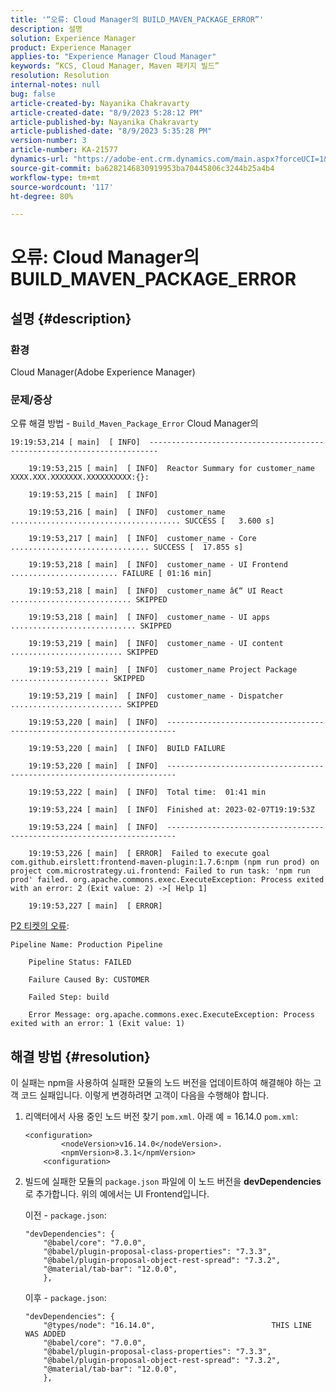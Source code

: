 ```yaml
---
title: '“오류: Cloud Manager의 BUILD_MAVEN_PACKAGE_ERROR”'
description: 설명
solution: Experience Manager
product: Experience Manager
applies-to: "Experience Manager Cloud Manager"
keywords: “KCS, Cloud Manager, Maven 패키지 빌드”
resolution: Resolution
internal-notes: null
bug: false
article-created-by: Nayanika Chakravarty
article-created-date: "8/9/2023 5:28:12 PM"
article-published-by: Nayanika Chakravarty
article-published-date: "8/9/2023 5:35:28 PM"
version-number: 3
article-number: KA-21577
dynamics-url: "https://adobe-ent.crm.dynamics.com/main.aspx?forceUCI=1&pagetype=entityrecord&etn=knowledgearticle&id=362efd18-da36-ee11-bdf4-6045bd006b4b"
source-git-commit: ba6282146830919953ba70445806c3244b25a4b4
workflow-type: tm+mt
source-wordcount: '117'
ht-degree: 80%

---
```


# 오류: Cloud Manager의 BUILD_MAVEN_PACKAGE_ERROR

## 설명 {#description}


### 환경

Cloud Manager(Adobe Experience Manager)

### 문제/증상

오류 해결 방법 - `Build_Maven_Package_Error` Cloud Manager의


```
19:19:53,214 [ main]  [ INFO]  ------------------------------------------------------------------------

    19:19:53,215 [ main]  [ INFO]  Reactor Summary for customer_name XXXX.XXX.XXXXXXX.XXXXXXXXXX:{}:

    19:19:53,215 [ main]  [ INFO] 

    19:19:53,216 [ main]  [ INFO]  customer_name ...................................... SUCCESS [   3.600 s] 

    19:19:53,217 [ main]  [ INFO]  customer_name - Core ............................... SUCCESS [  17.855 s] 

    19:19:53,218 [ main]  [ INFO]  customer_name - UI Frontend ........................ FAILURE [ 01:16 min] 

    19:19:53,218 [ main]  [ INFO]  customer_name â€“ UI React ........................... SKIPPED

    19:19:53,218 [ main]  [ INFO]  customer_name - UI apps ............................ SKIPPED

    19:19:53,219 [ main]  [ INFO]  customer_name - UI content ......................... SKIPPED

    19:19:53,219 [ main]  [ INFO]  customer_name Project Package ...................... SKIPPED

    19:19:53,219 [ main]  [ INFO]  customer_name - Dispatcher ......................... SKIPPED

    19:19:53,220 [ main]  [ INFO]  ------------------------------------------------------------------------

    19:19:53,220 [ main]  [ INFO]  BUILD FAILURE

    19:19:53,220 [ main]  [ INFO]  ------------------------------------------------------------------------

    19:19:53,222 [ main]  [ INFO]  Total time:  01:41 min

    19:19:53,224 [ main]  [ INFO]  Finished at: 2023-02-07T19:19:53Z

    19:19:53,224 [ main]  [ INFO]  ------------------------------------------------------------------------

    19:19:53,226 [ main]  [ ERROR]  Failed to execute goal com.github.eirslett:frontend-maven-plugin:1.7.6:npm (npm run prod) on project com.microstrategy.ui.frontend: Failed to run task: 'npm run prod' failed. org.apache.commons.exec.ExecuteException: Process exited with an error: 2 (Exit value: 2) ->[ Help 1] 

    19:19:53,227 [ main]  [ ERROR]
```


<u>P2 티켓의 오류</u>:


```
Pipeline Name: Production Pipeline

    Pipeline Status: FAILED

    Failure Caused By: CUSTOMER

    Failed Step: build

    Error Message: org.apache.commons.exec.ExecuteException: Process exited with an error: 1 (Exit value: 1)
```



## 해결 방법 {#resolution}


이 실패는 npm을 사용하여 실패한 모듈의 노드 버전을 업데이트하여 해결해야 하는 고객 코드 실패입니다. 이렇게 변경하려면 고객이 다음을 수행해야 합니다.

1. 리액터에서 사용 중인 노드 버전 찾기 `pom.xml`. 아래 예 = 16.14.0 `pom.xml`:<br>

   ```
   <configuration>
           <nodeVersion>v16.14.0</nodeVersion>. 
           <npmVersion>8.3.1</npmVersion>
       <configuration>
   ```


2. 빌드에 실패한 모듈의 `package.json` 파일에 이 노드 버전을 <b>devDependencies</b>로 추가합니다. 위의 예에서는 UI Frontend입니다.


   이전 - `package.json`:


   ```
   "devDependencies": {
       "@babel/core": "7.0.0",
       "@babel/plugin-proposal-class-properties": "7.3.3",
       "@babel/plugin-proposal-object-rest-spread": "7.3.2",
       "@material/tab-bar": "12.0.0",
       },
   ```




   이후 - `package.json`:


   ```
   "devDependencies": {
       "@types/node": "16.14.0",                          THIS LINE WAS ADDED
       "@babel/core": "7.0.0",
       "@babel/plugin-proposal-class-properties": "7.3.3",
       "@babel/plugin-proposal-object-rest-spread": "7.3.2",
       "@material/tab-bar": "12.0.0",
       },
   ```

